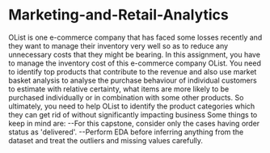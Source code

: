# Marketing-and-Retail-Analytics

OList is one e-commerce company that has faced some losses recently and they want to manage their inventory very well so as to reduce any unnecessary costs that they might be bearing. In this assignment, you have to manage the inventory cost of this e-commerce company OList. You need to identify top products that contribute to the revenue and also use market basket analysis to analyse the purchase behaviour of individual customers to estimate with relative certainty, what items are more likely to be purchased individually or in combination with some other products.
So ultimately, you need to help OList to identify the product categories which they can get rid of without significantly impacting business
Some things to keep in mind are:
--For this capstone, consider only the cases having order status as 'delivered'.
--Perform EDA before inferring anything from the dataset and treat the outliers and missing values carefully.

